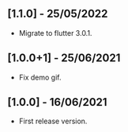 ## [1.1.0] - 25/05/2022

* Migrate to flutter 3.0.1.

## [1.0.0+1] - 25/06/2021

* Fix demo gif.

## [1.0.0] - 16/06/2021

* First release version.
